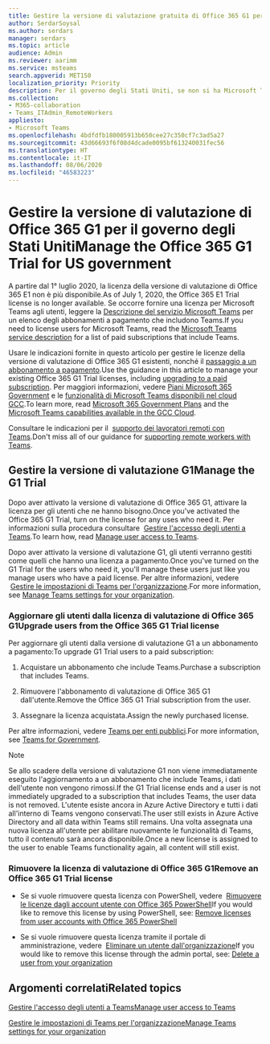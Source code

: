 ```yaml
---
title: Gestire la versione di valutazione gratuita di Office 365 G1 per il governo degli Stati Uniti
author: SerdarSoysal
ms.author: serdars
manager: serdars
ms.topic: article
audience: Admin
ms.reviewer: aarimm
ms.service: msteams
search.appverid: MET150
localization_priority: Priority
description: Per il governo degli Stati Uniti, se non si ha Microsoft Teams ma serve in fretta, distribuire la versione di valutazione di Office 365 G1 agli utenti che hanno l'esigenza di lavorare in remoto o da casa a seguito dell'epidemia di COVID-19 (coronavirus).
ms.collection:
- M365-collaboration
- Teams_ITAdmin_RemoteWorkers
appliesto:
- Microsoft Teams
ms.openlocfilehash: 4bdfdfb180005913b650cee27c350cf7c3ad5a27
ms.sourcegitcommit: 43d66693f6f08d4dcade0095bf613240031fec56
ms.translationtype: HT
ms.contentlocale: it-IT
ms.lasthandoff: 08/06/2020
ms.locfileid: "46583223"
---
```

<a name="manage-the-office-365-g1-trial-for-us-government"></a><span data-ttu-id="79f42-103">Gestire la versione di valutazione di Office 365 G1 per il governo degli Stati Uniti</span><span class="sxs-lookup"><span data-stu-id="79f42-103">Manage the Office 365 G1 Trial for US government</span></span> 
==============================

<span data-ttu-id="79f42-104">A partire dal 1° luglio 2020, la licenza della versione di valutazione di Office 365 E1 non è più disponibile.</span><span class="sxs-lookup"><span data-stu-id="79f42-104">As of July 1, 2020, the Office 365 E1 Trial license is no longer available.</span></span> <span data-ttu-id="79f42-105">Se occorre fornire una licenza per Microsoft Teams agli utenti, leggere la [Descrizione del servizio Microsoft Teams](https://docs.microsoft.com/office365/servicedescriptions/teams-service-description) per un elenco degli abbonamenti a pagamento che includono Teams.</span><span class="sxs-lookup"><span data-stu-id="79f42-105">If you need to license users for Microsoft Teams, read the [Microsoft Teams service description](https://docs.microsoft.com/office365/servicedescriptions/teams-service-description) for a list of paid subscriptions that include Teams.</span></span> 

<span data-ttu-id="79f42-106">Usare le indicazioni fornite in questo articolo per gestire le licenze della versione di valutazione di Office 365 G1 esistenti, nonché il [passaggio a un abbonamento a pagamento](#upgrade-users-from-the-office-365-g1-trial-license).</span><span class="sxs-lookup"><span data-stu-id="79f42-106">Use the guidance in this article to manage your existing Office 365 G1 Trial licenses, including [upgrading to a paid subscription](#upgrade-users-from-the-office-365-g1-trial-license).</span></span> <span data-ttu-id="79f42-107">Per maggiori informazioni, vedere [Piani Microsoft 365 Government](https://www.microsoft.com/microsoft-365/government/compare-office-365-government-plans) e le [funzionalità di Microsoft Teams disponibili nel cloud GCC](plan-for-government-gcc.md).</span><span class="sxs-lookup"><span data-stu-id="79f42-107">To learn more, read [Microsoft 365 Government Plans](https://www.microsoft.com/microsoft-365/government/compare-office-365-government-plans) and the [Microsoft Teams capabilities available in the GCC Cloud](plan-for-government-gcc.md).</span></span>

<span data-ttu-id="79f42-108">Consultare le indicazioni per il  [supporto dei lavoratori remoti con Teams](support-remote-work-with-teams.md).</span><span class="sxs-lookup"><span data-stu-id="79f42-108">Don't miss all of our guidance for [supporting remote workers with Teams](support-remote-work-with-teams.md).</span></span>

## <a name="manage-the-g1-trial"></a><span data-ttu-id="79f42-109">Gestire la versione di valutazione G1</span><span class="sxs-lookup"><span data-stu-id="79f42-109">Manage the G1 Trial</span></span>

<span data-ttu-id="79f42-110">Dopo aver attivato la versione di valutazione di Office 365 G1, attivare la licenza per gli utenti che ne hanno bisogno.</span><span class="sxs-lookup"><span data-stu-id="79f42-110">Once you've activated the Office 365 G1 Trial, turn on the license for any uses who need it.</span></span> <span data-ttu-id="79f42-111">Per informazioni sulla procedura consultare  [Gestire l'accesso degli utenti a Teams](user-access.md).</span><span class="sxs-lookup"><span data-stu-id="79f42-111">To learn how, read [Manage user access to Teams](user-access.md).</span></span>

<span data-ttu-id="79f42-112">Dopo aver attivato la versione di valutazione G1, gli utenti verranno gestiti come quelli che hanno una licenza a pagamento.</span><span class="sxs-lookup"><span data-stu-id="79f42-112">Once you've turned on the G1 Trial for the users who need it, you'll manage these users just like you manage users who have a paid license.</span></span> <span data-ttu-id="79f42-113">Per altre informazioni, vedere  [Gestire le impostazioni di Teams per l'organizzazione](enable-features-office-365.md).</span><span class="sxs-lookup"><span data-stu-id="79f42-113">For more information, see [Manage Teams settings for your organization](enable-features-office-365.md).</span></span>

### <a name="upgrade-users-from-the-office-365-g1-trial-license"></a><span data-ttu-id="79f42-114">Aggiornare gli utenti dalla licenza di valutazione di Office 365 G1</span><span class="sxs-lookup"><span data-stu-id="79f42-114">Upgrade users from the Office 365 G1 Trial license</span></span>

<span data-ttu-id="79f42-115">Per aggiornare gli utenti dalla versione di valutazione G1 a un abbonamento a pagamento:</span><span class="sxs-lookup"><span data-stu-id="79f42-115">To upgrade G1 Trial users to a paid subscription:</span></span>

1.  <span data-ttu-id="79f42-116">Acquistare un abbonamento che include Teams.</span><span class="sxs-lookup"><span data-stu-id="79f42-116">Purchase a subscription that includes Teams.</span></span>

2.  <span data-ttu-id="79f42-117">Rimuovere l'abbonamento di valutazione di Office 365 G1 dall'utente.</span><span class="sxs-lookup"><span data-stu-id="79f42-117">Remove the Office 365 G1 Trial subscription from the user.</span></span>

3.  <span data-ttu-id="79f42-118">Assegnare la licenza acquistata.</span><span class="sxs-lookup"><span data-stu-id="79f42-118">Assign the newly purchased license.</span></span>

<span data-ttu-id="79f42-119">Per altre informazioni, vedere [Teams per enti pubblici](expand-teams-across-your-org/teams-for-government-landing-page.md).</span><span class="sxs-lookup"><span data-stu-id="79f42-119">For more information, see [Teams for Government](expand-teams-across-your-org/teams-for-government-landing-page.md).</span></span>

> [!NOTE]
> <span data-ttu-id="79f42-120">Se allo scadere della versione di valutazione G1 non viene immediatamente eseguito l'aggiornamento a un abbonamento che include Teams, i dati dell'utente non vengono rimossi.</span><span class="sxs-lookup"><span data-stu-id="79f42-120">If the G1 Trial license ends and a user is not immediately upgraded to a subscription that includes Teams, the user data is not removed.</span></span> <span data-ttu-id="79f42-121">L'utente esiste ancora in Azure Active Directory e tutti i dati all'interno di Teams vengono conservati.</span><span class="sxs-lookup"><span data-stu-id="79f42-121">The user still exists in Azure Active Directory and all data within Teams still remains.</span></span> <span data-ttu-id="79f42-122">Una volta assegnata una nuova licenza all'utente per abilitare nuovamente le funzionalità di Teams, tutto il contenuto sarà ancora disponibile.</span><span class="sxs-lookup"><span data-stu-id="79f42-122">Once a new license is assigned to the user to enable Teams functionality again, all content will still exist.</span></span>
> 
### <a name="remove-an-office-365-g1-trial-license"></a><span data-ttu-id="79f42-123">Rimuovere la licenza di valutazione di Office 365 G1</span><span class="sxs-lookup"><span data-stu-id="79f42-123">Remove an Office 365 G1 Trial license</span></span>

  - <span data-ttu-id="79f42-124">Se si vuole rimuovere questa licenza con PowerShell, vedere  [Rimuovere le licenze dagli account utente con Office 365 PowerShell](https://docs.microsoft.com/office365/enterprise/powershell/remove-licenses-from-user-accounts-with-office-365-powershell)</span><span class="sxs-lookup"><span data-stu-id="79f42-124">If you would like to remove this license by using PowerShell, see: [Remove licenses from user accounts with Office 365 PowerShell](https://docs.microsoft.com/office365/enterprise/powershell/remove-licenses-from-user-accounts-with-office-365-powershell)</span></span>

  - <span data-ttu-id="79f42-125">Se si vuole rimuovere questa licenza tramite il portale di amministrazione, vedere  [Eliminare un utente dall'organizzazione](https://docs.microsoft.com/microsoft-365/admin/add-users/delete-a-user)</span><span class="sxs-lookup"><span data-stu-id="79f42-125">If you would like to remove this license through the admin portal, see: [Delete a user from your organization](https://docs.microsoft.com/microsoft-365/admin/add-users/delete-a-user)</span></span>

## <a name="related-topics"></a><span data-ttu-id="79f42-126">Argomenti correlati</span><span class="sxs-lookup"><span data-stu-id="79f42-126">Related topics</span></span>

[<span data-ttu-id="79f42-127">Gestire l'accesso degli utenti a Teams</span><span class="sxs-lookup"><span data-stu-id="79f42-127">Manage user access to Teams</span></span>](user-access.md)

[<span data-ttu-id="79f42-128">Gestire le impostazioni di Teams per l'organizzazione</span><span class="sxs-lookup"><span data-stu-id="79f42-128">Manage Teams settings for your organization</span></span>](enable-features-office-365.md)
